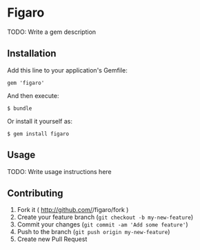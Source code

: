 # Figaro

TODO: Write a gem description

## Installation

Add this line to your application's Gemfile:

    gem 'figaro'

And then execute:

    $ bundle

Or install it yourself as:

    $ gem install figaro

## Usage

TODO: Write usage instructions here

## Contributing

1. Fork it ( http://github.com/<my-github-username>/figaro/fork )
2. Create your feature branch (`git checkout -b my-new-feature`)
3. Commit your changes (`git commit -am 'Add some feature'`)
4. Push to the branch (`git push origin my-new-feature`)
5. Create new Pull Request
